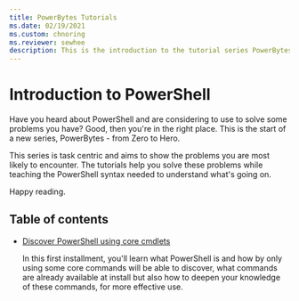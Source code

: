```yaml
---
title: PowerBytes Tutorials
ms.date: 02/19/2021
ms.custom: chnoring
ms.reviewer: sewhee
description: This is the introduction to the tutorial series PowerBytes. Learn to conquer your problems, one PowerByte at a time. 
---
```


# Introduction to PowerShell

Have you heard about PowerShell and are considering to use to solve some problems you have? Good, then you're in the right place. This is the start of a new series, PowerBytes - from Zero to Hero.

This series is task centric and aims to show the problems you are most likely to encounter. The tutorials help you solve these problems while teaching the PowerShell syntax needed to understand what's going on.

Happy reading.

## Table of contents

- [Discover PowerShell using core cmdlets](./01-discover-powershell.md)

   In this first installment, you'll learn what PowerShell is and how by only using some core commands will be able to discover, what commands are already available at install but also how to deepen your knowledge of these commands, for more effective use. 
